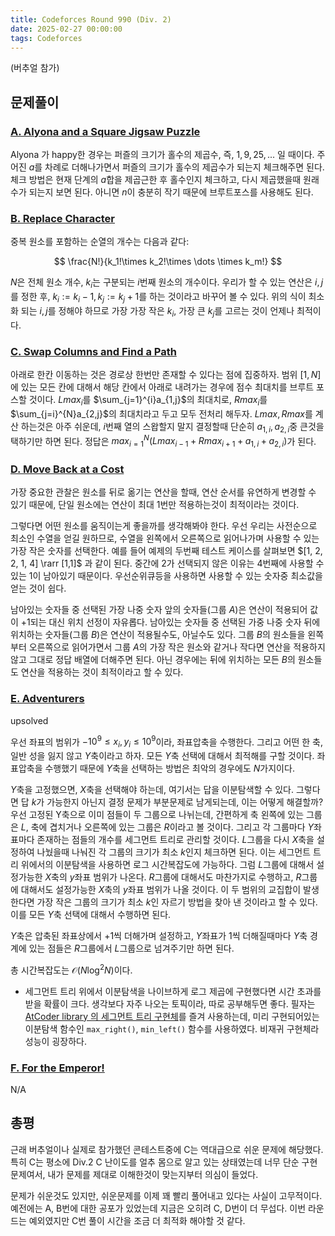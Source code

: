 ```yaml
---
title: Codeforces Round 990 (Div. 2)
date: 2025-02-27 00:00:00
tags: Codeforces
---
```


(버추얼 참가)

## 문제풀이

### [A. Alyona and a Square Jigsaw Puzzle](https://codeforces.com/contest/2047/problem/a)

Alyona 가 happy한 경우는 퍼즐의 크기가 홀수의 제곱수, 즉, $1, 9, 25, ...$ 일 때이다. 주어진 $a$를 차례로 더해나가면서 퍼즐의 크기가 홀수의 제곱수가 되는지 체크해주면 된다. 체크 방법은 현재 단계의 $a$합을 제곱근한 후 홀수인지 체크하고, 다시 제곱했을때 원래 수가 되는지 보면 된다. 아니면 $n$이 충분히 작기 때문에 브루트포스를 사용해도 된다.

### [B. Replace Character](https://codeforces.com/contest/2047/problem/b)

중복 원소를 포함하는 순열의 개수는 다음과 같다:

$$
\frac{N!}{k_1!\times k_2!\times \dots \times k_m!}
$$

$N$은 전체 원소 개수, $k_i$는 구분되는 $i$번째 원소의 개수이다. 우리가 할 수 있는 연산은 $i,j$를 정한 후, $k_i:=k_i-1, k_j:=k_j+1$를 하는 것이라고 바꾸어 볼 수 있다. 위의 식이 최소화 되는 $i,j$를 정해야 하므로 가장 가장 작은 $k_i$, 가장 큰 $k_j$를 고르는 것이 언제나 최적이다.

### [C. Swap Columns and Find a Path](https://codeforces.com/contest/2047/problem/c)

아래로 한칸 이동하는 것은 경로상 한번만 존재할 수 있다는 점에 집중하자. 범위 $[1, N]$에 있는 모든 칸에 대해서 해당 칸에서 아래로 내려가는 경우에 점수 최대치를 브루트 포스할 것이다. $Lmax_i$를 $\sum_{j=1}^{i}a_{1,j}$의 최대치로, $Rmax_i$를 $\sum_{j=i}^{N}a_{2,j}$의 최대치라고 두고 모두 전처리 해두자. $Lmax, Rmax$를 계산 하는것은 아주 쉬운데, $i$번째 열의 스왑할지 말지 결정할때 단순히 $a_{1,i}, a_{2,i}$중 큰것을 택하기만 하면 된다. 정답은 $max_{i=1}^{N}(Lmax_{i-1}+Rmax_{i+1}+a_{1,i}+a_{2,i})$가 된다.

### [D. Move Back at a Cost](https://codeforces.com/contest/2047/problem/d)

가장 중요한 관찰은 원소를 뒤로 옮기는 연산을 할때, 연산 순서를 유연하게 변경할 수 있기 때문에, 단일 원소에는 연산이 최대 1번만 적용하는것이 최적이라는 것이다.

그렇다면 어떤 원소를 움직이는게 좋을까를 생각해봐야 한다. 우선 우리는 사전순으로 최소인 수열을 얻길 원하므로, 수열을 왼쪽에서 오른쪽으로 읽어나가며 사용할 수 있는 가장 작은 숫자를 선택한다. 예를 들어 예제의 두번째 테스트 케이스를 살펴보면 $[1, 2, 2, 1, 4] \rarr [1,1]$ 과 같이 된다. 중간에 $2$가 선택되지 않은 이유는 4번째에 사용할 수 있는 $1$이 남아있기 때문이다. 우선순위큐등을 사용하면 사용할 수 있는 숫자중 최소값을 얻는 것이 쉽다.

남아있는 숫자들 중 선택된 가장 나중 숫자 앞의 숫자들(그룹 $A$)은 연산이 적용되어 값이 $+1$되는 대신 위치 선정이 자유롭다. 남아있는 숫자들 중 선택된 가중 나중 숫자 뒤에 위치하는 숫자들(그룹 $B$)은 연산이 적용될수도, 아닐수도 있다. 그룹 $B$의 원소들을 왼쪽부터 오른쪽으로 읽어가면서 그룹 $A$의 가장 작은 원소와 같거나 작다면 연산을 적용하지 않고 그대로 정답 배열에 더해주면 된다. 아닌 경우에는 뒤에 위치하는 모든 $B$의 원소들도 연산을 적용하는 것이 최적이라고 할 수 있다.

### [E. Adventurers](https://codeforces.com/contest/2047/problem/e)

upsolved

우선 좌표의 범위가 $-10^9 \leq x_i,y _i \leq 10^9$이라, 좌표압축을 수행한다. 그리고 어떤 한 축, 일반 성을 잃지 않고 $Y$축이라고 하자. 모든 $Y$축 선택에 대해서 최적해를 구할 것이다. 좌표압축을 수행했기 때문에 $Y$축을 선택하는 방법은 최악의 경우에도 $N$가지이다.

$Y$축을 고정했으면, $X$축을 선택해야 하는데, 여기서는 답을 이분탐색할 수 있다. 그렇다면 답 $k$가 가능한지 아닌지 결정 문제가 부분문제로 남게되는데, 이는 어떻게 해결할까? 우선 고정된 Y축으로 이미 점들이 두 그룹으로 나뉘는데, 간편하게 축 왼쪽에 있는 그룹은 $L$, 축에 겹치거나 오른쪽에 있는 그룹은 $R$이라고 볼 것이다. 그리고 각 그룹마다 $Y$좌표마다 존재하는 점들의 개수를 세그먼트 트리로 관리할 것이다. $L$그룹을 다시 $X$축을 설정하여 나눴을때 나눠진 각 그룹의 크기가 최소 $k$인지 체크하면 된다. 이는 세그먼트 트리 위에서의 이분탐색을 사용하면 로그 시간복잡도에 가능하다. 그럼 $L$그룹에 대해서 설정가능한 $X$축의 $y$좌표 범위가 나온다. $R$그룹에 대해서도 마찬가지로 수행하고, $R$그룹에 대해서도 설정가능한 $X$축의 $y$좌표 범위가 나올 것이다. 이 두 범위의 교집합이 발생한다면 가장 작은 그룹의 크기가 최소 $k$인 자르기 방법을 찾아 낸 것이라고 할 수 있다. 이를 모든 $Y$축 선택에 대해서 수행하면 된다.

$Y$축은 압축된 좌표상에서 +1씩 더해가며 설정하고, $Y$좌표가 1씩 더해질때마다 $Y$축 경계에 있는 점들은 $R$그룹에서 $L$그룹으로 넘겨주기만 하면 된다.

총 시간복잡도는 $\mathcal{O}(N\log^2 N)$이다.

- 세그먼트 트리 위에서 이분탐색을 나이브하게 로그 제곱에 구현했다면 시간 초과를 받을 확률이 크다. 생각보다 자주 나오는 토픽이라, 따로 공부해두면 좋다. 필자는 [AtCoder library 의 세그먼트 트리 구현체](https://atcoder.github.io/ac-library/production/document_en/segtree.html)를 즐겨 사용하는데, 미리 구현되어있는 이분탐색 함수인 `max_right()`, `min_left()` 함수를 사용하였다. 비재귀 구현체라 성능이 굉장하다.

### [F. For the Emperor!](https://codeforces.com/contest/2047/problem/f)

N/A

## 총평

근래 버추얼이나 실제로 참가했던 콘테스트중에 C는 역대급으로 쉬운 문제에 해당했다. 특히 C는 평소에 Div.2 C 난이도를 얼추 몸으로 알고 있는 상태였는데 너무 단순 구현문제여서, 내가 문제를 제대로 이해한것이 맞는지부터 의심이 들었다.

문제가 쉬운것도 있지만, 쉬운문제를 이제 꽤 빨리 풀어내고 있다는 사실이 고무적이다. 예전에는 A, B번에 대한 공포가 있었는데 지금은 오히려 C, D번이 더 무섭다. 이번 라운드는 예외였지만 C번 풀이 시간을 조금 더 최적화 해야할 것 같다.